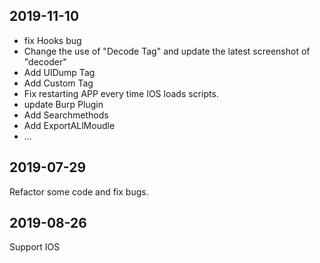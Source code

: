 ## 2019-11-10
* fix Hooks bug
* Change the use of "Decode Tag" and update the latest screenshot of "decoder"
* Add UIDump Tag
* Add Custom Tag
* Fix restarting APP every time IOS loads scripts.
* update Burp Plugin
* Add Searchmethods
* Add ExportALlMoudle
* ...

## 2019-07-29 
Refactor some code and fix bugs.

## 2019-08-26

Support IOS